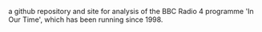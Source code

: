 a github repository and site for analysis of the BBC Radio 4 programme 'In Our Time', which has been running since 1998.
